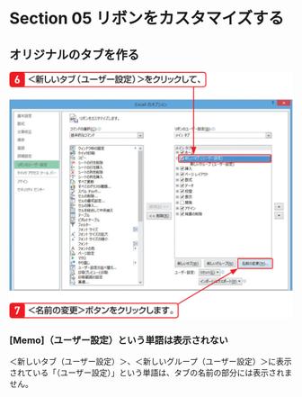 # Section 05 リボンをカスタマイズする

## オリジナルのタブを作る

![](005.png)

### [Memo]（ユーザー設定）という単語は表示されない
＜新しいタブ（ユーザー設定）＞、＜新しいグループ（ユーザー設定）＞に表示されている「（ユーザー設定）」という単語は、タブの名前の部分には表示されません。
